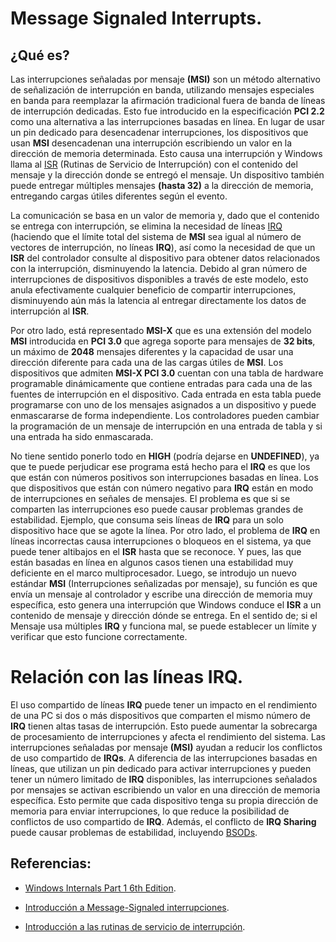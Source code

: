 # **Message Signaled Interrupts**.

## **¿Qué es?**

Las interrupciones señaladas por mensaje **(MSI)** son un método alternativo de señalización de interrupción en banda, utilizando mensajes especiales en banda para reemplazar la afirmación tradicional fuera de banda de líneas de interrupción dedicadas. Esto fue introducido en la especificación **PCI 2.2** como una alternativa a las interrupciones basadas en línea. En lugar de usar un pin dedicado para desencadenar interrupciones, los dispositivos que usan **MSI** desencadenan una interrupción escribiendo un valor en la dirección de memoria determinada. Esto causa una interrupción y Windows llama al [ISR](https://learn.microsoft.com/es-es/windows-hardware/drivers/kernel/introduction-to-interrupt-service-routines) (Rutinas de Servicio de Interrupción) con el contenido del mensaje y la dirección donde se entregó el mensaje. Un dispositivo también puede entregar múltiples mensajes **(hasta 32)** a la dirección de memoria, entregando cargas útiles diferentes según el evento.

La comunicación se basa en un valor de memoria y, dado que el contenido se entrega con interrupción, se elimina la necesidad de líneas [IRQ](https://blog.redigit.es/irq-interrupciones-de-hardware-definicion-y-significado/) (haciendo que el límite total del sistema de **MSI** sea igual al número de vectores de interrupción, no líneas **IRQ**), así como la necesidad de que un **ISR** del controlador consulte al dispositivo para obtener datos relacionados con la interrupción, disminuyendo la latencia. Debido al gran número de interrupciones de dispositivos disponibles a través de este modelo, esto anula efectivamente cualquier beneficio de compartir interrupciones, disminuyendo aún más la latencia al entregar directamente los datos de interrupción al **ISR**.

Por otro lado, está representado **MSI-X** que es una extensión del modelo **MSI** introducida en **PCI 3.0** que agrega soporte para mensajes de **32 bits**, un máximo de **2048** mensajes diferentes y la capacidad de usar una dirección diferente para cada una de las cargas útiles de **MSI**. Los dispositivos que admiten **MSI-X PCI 3.0** cuentan con una tabla de hardware programable dinámicamente que contiene entradas para cada una de las fuentes de interrupción en el dispositivo. Cada entrada en esta tabla puede programarse con uno de los mensajes asignados a un dispositivo y puede enmascararse de forma independiente. Los controladores pueden cambiar la programación de un mensaje de interrupción en una entrada de tabla y si una entrada ha sido enmascarada.

No tiene sentido ponerlo todo en **HIGH** (podría dejarse en **UNDEFINED**), ya que te puede perjudicar ese programa está hecho para el **IRQ** es que los que están con números positivos son interrupciones basadas en línea. Los que dispositivos que están con número negativo para **IRQ** están en modo de interrupciones en señales de mensajes. El problema es que si se comparten las interrupciones eso puede causar problemas grandes de estabilidad. Ejemplo, que consuma seis líneas de **IRQ** para un solo dispositivo hace que se agote la línea. Por otro lado, el problema de **IRQ** en líneas incorrectas causa interrupciones o bloqueos en el sistema, ya que puede tener altibajos en el **ISR** hasta que se reconoce. Y pues, las que están basadas en línea en algunos casos tienen una estabilidad muy deficiente en el marco multiprocesador. Luego, se introdujo un nuevo estándar **MSI** (Interrupciones señalizadas por mensaje), su función es que envía un mensaje al controlador y escribe una dirección de memoria muy específica, esto genera una interrupción que Windows conduce el **ISR** a un contenido de mensaje y dirección dónde se entrega. En el sentido de; si el Mensaje usa múltiples **IRQ** y funciona mal, se puede establecer un límite y verificar que esto funcione correctamente.

# **Relación con las líneas IRQ**.

El uso compartido de líneas **IRQ** puede tener un impacto en el rendimiento de una PC si dos o más dispositivos que comparten el mismo número de **IRQ** tienen altas tasas de interrupción. Esto puede aumentar la sobrecarga de procesamiento de interrupciones y afecta el rendimiento del sistema. Las interrupciones señaladas por mensaje **(MSI)** ayudan a reducir los conflictos de uso compartido de **IRQs**. A diferencia de las interrupciones basadas en líneas, que utilizan un pin dedicado para activar interrupciones y pueden tener un número limitado de **IRQ** disponibles, las interrupciones señalados por mensajes se activan escribiendo un valor en una dirección de memoria específica. Esto permite que cada dispositivo tenga su propia dirección de memoria para enviar interrupciones, lo que reduce la posibilidad de conflictos de uso compartido de **IRQ**. Además, el conflicto de **IRQ Sharing** puede causar problemas de estabilidad, incluyendo [BSODs](https://es.wikipedia.org/wiki/Pantalla_azul_de_la_muerte).

## **Referencias:**

- [Windows Internals Part 1 6th Edition](https://repo.zenk-security.com/Linux%20et%20systemes%20d.exploitations/Windows%20Internals%20Part%201_6th%20Edition.pdf).

- [Introducción a Message-Signaled interrupciones](https://learn.microsoft.com/es-es/windows-hardware/drivers/kernel/introduction-to-message-signaled-interrupts).

- [Introducción a las rutinas de servicio de interrupción](https://learn.microsoft.com/es-es/windows-hardware/drivers/kernel/introduction-to-interrupt-service-routines).
